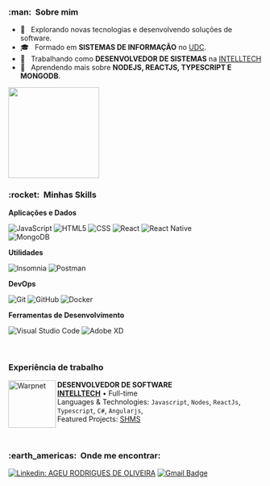 
<h3> :man: &nbsp;Sobre mim </h3>

- 🤔 &nbsp; Explorando novas tecnologias e desenvolvendo soluções de software.
- 🎓 &nbsp; Formado em **SISTEMAS DE INFORMAÇÃO** no <a href="https://www.udc.edu.br/web/cursos/graduacao/sistemasdeinformacao.html">UDC</a>.
- 💼 &nbsp; Trabalhando como **DESENVOLVEDOR DE SISTEMAS** na <a href="www.intelltech.com.br">INTELLTECH</a>
- 🌱 &nbsp; Aprendendo mais sobre **NODEJS, REACTJS, TYPESCRIPT E MONGODB**.
<img height="180em" src="https://github-readme-stats.vercel.app/api?username=ageurdo&show_icons=true&hide_border=true&&count_private=true&include_all_commits=true" />

<h3> :rocket: &nbsp;Minhas Skills </h3>

**Aplicações e Dados**

  ![JavaScript](https://img.shields.io/badge/-JavaScript-333333?style=flat&logo=javascript)
  ![HTML5](https://img.shields.io/badge/-HTML5-333333?style=flat&logo=HTML5)
  ![CSS](https://img.shields.io/badge/-CSS-333333?style=flat&logo=CSS3&logoColor=1572B6)
  ![React](https://img.shields.io/badge/-React-333333?style=flat&logo=react)
  ![React Native](https://img.shields.io/badge/-React%20Native-333333?style=flat&logo=react)  
  ![MongoDB](https://img.shields.io/badge/-MongoDB-333333?style=flat&logo=MongoDB&logoColor=48c21a)

**Utilidades**

  ![Insomnia](https://img.shields.io/badge/-Insomnia-333333?style=flat&logo=insomnia)
  ![Postman](https://img.shields.io/badge/-Postman-333333?style=flat&logo=postman)

**DevOps**

  ![Git](https://img.shields.io/badge/-Git-333333?style=flat&logo=git)
  ![GitHub](https://img.shields.io/badge/-GitHub-333333?style=flat&logo=github)
  ![Docker](https://img.shields.io/badge/-Docker-333333?style=flat&logo=docker)

**Ferramentas de Desenvolvimento**

  ![Visual Studio Code](https://img.shields.io/badge/-Visual%20Studio%20Code-333333?style=flat&logo=visual-studio-code&logoColor=007ACC)
  ![Adobe XD](https://img.shields.io/badge/-Adobe%20XD-333333?style=flat&logo=adobe-xd&logoColor=007ACC)

<br/>

### Experiência de trabalho

[<img align="left" height="94px" width="94px" alt="Warpnet" src="https://media.licdn.cn/dms/image/C560BAQHatcxOkyfvjA/company-logo_200_200/0/1570206474480?e=2159024400&v=beta&t=VzK3e7eegFDCYtWtW3HoIcb3N0My6a1u-Yj4RX4Xj0o"/>](https://www.spacex.com/)

**DESENVOLVEDOR DE SOFTWARE** \
[**INTELLTECH**](https://www.intelltech.com.br/) • Full-time \
Languages & Technologies: `Javascript`, `Nodes`, `ReactJs`, `Typescript`, `C#`, `Angularjs`,\
Featured Projects: [SHMS](https://intelltech.com.br/language/en/slope-health-monitoring-system-en/)
<br/>

<br/>

<h3> :earth_americas: &nbsp;Onde me encontrar: </h3> 

[![Linkedin: AGEU RODRIGUES DE OLIVEIRA](https://img.shields.io/badge/-ageurodriguesdeoliveira-blue?style=flat-square&logo=Linkedin&logoColor=white&link=ageurodriguesdeoliveira)](https://www.linkedin.com/in/ageu-rodrigues-de-oliveira-31ba8829/)
[![Gmail Badge](https://img.shields.io/badge/-ageurdo@gmail.com-006bed?style=flat-square&logo=Gmail&logoColor=white&link=mailto:ageurdo@gmail.com)](ageurdo@gmail.com)



